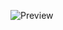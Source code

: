 ![Preview](https://firebasestorage.googleapis.com/v0/b/image-storage-aaa6b.appspot.com/o/personal-web-lighthouse.png?alt=media&token=f6034c77-625a-49ce-8822-8b6556c888f0)

